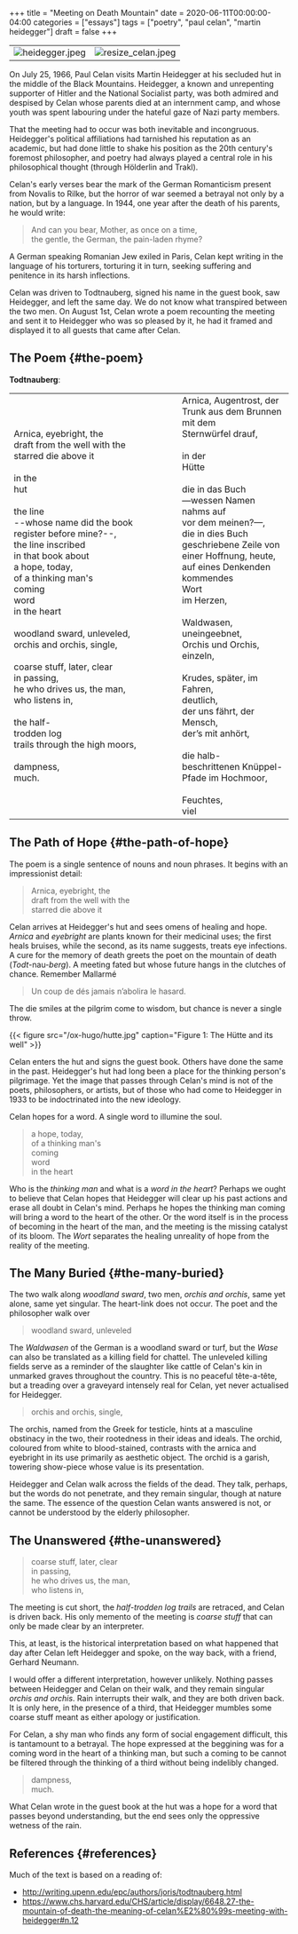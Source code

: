 +++
title = "Meeting on Death Mountain"
date = 2020-06-11T00:00:00-04:00
categories = ["essays"]
tags = ["poetry", "paul celan", "martin heidegger"]
draft = false
+++


<table style="border-collapse: collapse; border: none; margin-left: auto; margin-right: auto;">
<tbody>
<tr>
<td style="border:none"><img src="/ox-hugo/heidegger.jpeg" alt="heidegger.jpeg" /></td>
<td style="border:none"><img src="/ox-hugo/resize_celan.jpeg" alt="resize_celan.jpeg" /></td>
</tr>
</tbody>
</table>

On July 25, 1966, Paul Celan visits Martin Heidegger at his secluded hut in the
middle of the Black Mountains. Heidegger, a known and unrepenting supporter of
Hitler and the National Socialist party, was both admired and despised by Celan
whose parents died at an internment camp, and whose youth was spent labouring
under the hateful gaze of Nazi party members.

That the meeting had to occur was both inevitable and incongruous. Heidegger's
political affiliations had tarnished his reputation as an academic, but had done
little to shake his position as the 20th century's foremost philosopher,
and poetry had always played a central role in his philosophical thought
(through Hölderlin and Trakl).

Celan's early verses bear the mark of the German Romanticism present from
Novalis to Rilke, but the horror of war seemed a betrayal not only by a nation,
but by a language. In 1944, one year after the death of his parents, he would
write:

> <p class="verse">
> And can you bear, Mother, as once on a time,<br />
> the gentle, the German, the pain-laden rhyme?<br />
> </p>

A German speaking Romanian Jew exiled in Paris, Celan kept writing in the
language of his torturers, torturing it in turn, seeking suffering and penitence
in its harsh inflections.

Celan was driven to Todtnauberg, signed his name in the guest book, saw
Heidegger, and left the same day. We do not know what transpired between the two
men. On August 1st, Celan wrote a poem recounting the meeting and sent it to
Heidegger who was so pleased by it, he had it framed and displayed it to all
guests that came after Celan.


## The Poem {#the-poem}

**Todtnauberg**:

<table border="0" cellpadding="0" cellspacing="0">
<tbody>
<tr style="border: none">
<td align="left" width="50%" style="border:none">
Arnica, eyebright, the                  </br>
draft from the well with the            </br>
starred die above it                    </br>
</br>
in the                                  </br>
hut                                     </br>
</br>
the line                                </br>
--whose name did the book               </br>
register before mine?--,                </br>
the line inscribed                      </br>
in that book about                      </br>
a hope, today,                          </br>
of a thinking man's                     </br>
coming                                  </br>
word                                    </br>
in the heart                            </br>
</br>
woodland sward, unleveled,              </br>
orchis and orchis, single,              </br>
</br>
coarse stuff, later, clear              </br>
in passing,                             </br>
he who drives us, the man,              </br>
who listens in,                         </br>
</br>
the half-                               </br>
trodden log                             </br>
trails through the high moors,          </br>
</br>
dampness,                               </br>
much.                                   </br>
</td>

<td align="left" width="33%" style="border:none">
 Arnica, Augentrost, der</br>
 Trunk aus dem Brunnen mit dem</br>
 Sternwürfel drauf,</br>
</br>
 in der</br>
 Hütte</br>
</br>
 die in das Buch</br>
 —wessen Namen nahms auf</br>
 vor dem meinen?—,</br>
 die in dies Buch</br>
 geschriebene Zeile von</br>
 einer Hoffnung, heute,</br>
 auf eines Denkenden</br>
 kommendes</br>
 Wort</br>
 im Herzen,</br>
</br>
 Waldwasen, uneingeebnet,</br>
 Orchis und Orchis, einzeln,</br>
</br>
 Krudes, später, im Fahren,</br>
 deutlich,</br>
 der uns fährt, der Mensch,</br>
 der’s mit anhört,</br>
</br>
 die halb-</br>
 beschrittenen Knüppel-</br>
 Pfade im Hochmoor,</br>
</br>
Feuchtes,                    </br>
 viel</br>
 </td>
</tr>
</tbody>
</table>

## The Path of Hope {#the-path-of-hope}
The poem is a single sentence of nouns and noun phrases. It begins with an
impressionist detail:

> <p class="verse">
> Arnica, eyebright, the<br />
> draft from the well with the<br />
> starred die above it<br />
> </p>

Celan arrives at Heidegger's hut and sees omens of healing and hope. _Arnica_ and
_eyebright_ are plants known for their medicinal uses; the first heals bruises,
while the second, as its name suggests, treats eye infections. A cure for the
memory of death greets the poet on the mountain of death (_Todt_-nau-_berg_). A
meeting fated but whose future hangs in the clutches of chance. Remember
Mallarmé

> <p class="verse">
> Un coup de dés jamais n’abolira le hasard.<br />
> </p>

The die smiles at the pilgrim come to wisdom, but chance is never a single
throw.

{{< figure src="/ox-hugo/hutte.jpg" caption="Figure 1: The Hütte and its well" >}}

Celan enters the hut and signs the guest book. Others have done the same in the
past. Heidegger's hut had long been a place for the thinking person's
pilgrimage. Yet the image that passes through Celan's mind is not of the poets,
philosophers, or artists, but of those who had come to Heidegger in 1933 to be
indoctrinated into the new ideology.

Celan hopes for a word. A single word to illumine the soul.

> <p class="verse">
> a hope, today,<br />
> of a thinking man's<br />
> coming<br />
> word<br />
> in the heart<br />
> </p>

Who is the _thinking man_ and what is a _word in the heart_? Perhaps we ought to
believe that Celan hopes that Heidegger will clear up his past actions and erase
all doubt in Celan's mind. Perhaps he hopes the thinking man coming will bring a
word to the heart of the other. Or the word itself is in the process of becoming
in the heart of the man, and the meeting is the missing catalyst of its bloom.
The _Wort_ separates the healing unreality of hope from the reality of the
meeting.


## The Many Buried {#the-many-buried}

The two walk along _woodland sward_, two men, _orchis and orchis_, same yet
alone, same yet singular. The heart-link does not occur. The poet
and the philosopher walk over

> <p class="verse">
> woodland sward, unleveled<br />
> </p>

The _Waldwasen_ of the German is a woodland sward or turf, but the _Wase_ can also
be translated as a killing field for chattel. The unleveled killing fields serve
as a reminder of the slaughter like cattle of Celan's kin in unmarked graves
throughout the country. This is no peaceful tête-a-tête, but a treading over a
graveyard intensely real for Celan, yet never actualised for Heidegger.

> <p class="verse">
> orchis and orchis, single,<br />
> </p>

The orchis, named from the Greek for testicle, hints at a masculine
obstinacy in the two, their rootedness in their ideas and ideals. The
orchid, coloured from white to blood-stained, contrasts with the arnica and
eyebright in its use primarily as aesthetic object. The orchid is a garish,
towering show-piece whose value is its presentation.

Heidegger and Celan walk across the fields of the dead. They talk, perhaps, but
the words do not penetrate, and they remain singular, though at nature the same.
The essence of the question Celan wants answered is not, or cannot be understood
by the elderly philosopher.


## The Unanswered {#the-unanswered}

> <p class="verse">
> coarse stuff, later, clear<br />
> in passing,<br />
> he who drives us, the man,<br />
> who listens in,<br />
> </p>

The meeting is cut short, the _half-trodden log trails_ are retraced, and Celan
is driven back. His only memento of the meeting is _coarse stuff_ that can only be
made clear by an interpreter.

This, at least, is the historical interpretation based on what happened that day
after Celan left Heidegger and spoke, on the way back, with a friend, Gerhard
Neumann.

I would offer a different interpretation, however unlikely. Nothing passes
between Heidegger and Celan on their walk, and they remain singular _orchis and
orchis_. Rain interrupts their walk, and they are both driven back. It is only
here, in the presence of a third, that Heidegger mumbles some coarse stuff meant
as either apology or justification.

For Celan, a shy man who finds any form of social engagement difficult, this is
tantamount to a betrayal. The hope expressed at the beggining was for a coming
word in the heart of a thinking man, but such a coming to be cannot be filtered
through the thinking of a third without being indelibly changed.

> <p class="verse">
> dampness,<br />
> much.<br />
> </p>

What Celan wrote in the guest book at the hut was a hope for a word that passes
beyond understanding, but the end sees only the oppressive wetness of the rain.


## References {#references}

Much of the text is based on a reading of:

-   <http://writing.upenn.edu/epc/authors/joris/todtnauberg.html>
-   <https://www.chs.harvard.edu/CHS/article/display/6648.27-the-mountain-of-death-the-meaning-of-celan%E2%80%99s-meeting-with-heidegger#n.12>
